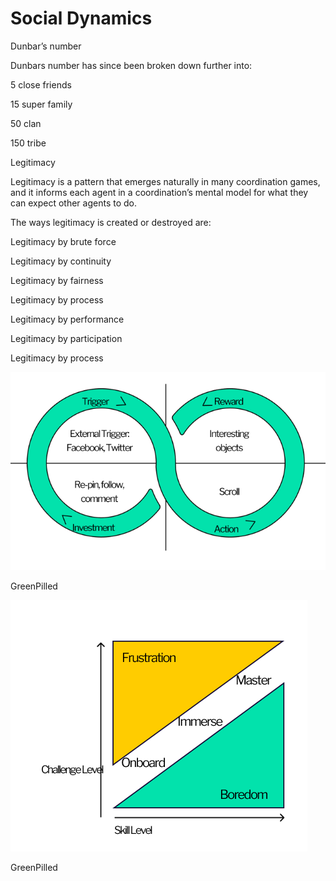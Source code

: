 # Social Dynamics

Dunbar’s number

Dunbars number has since been broken down further into:

5 close friends

15 super family

50 clan

150 tribe

Legitimacy&#x20;

Legitimacy is a pattern that emerges naturally in many coordination games, and it informs each agent in a coordination’s mental model for what they can expect other agents to do.

The ways legitimacy is created or destroyed are:

Legitimacy by brute force

Legitimacy by continuity

Legitimacy by fairness

Legitimacy by process

Legitimacy by performance

Legitimacy by participation

Legitimacy by process

![](<../../../.gitbook/assets/image (2).png>)

GreenPilled

![](<../../../.gitbook/assets/image (3) (1) (1) (1).png>)

GreenPilled

